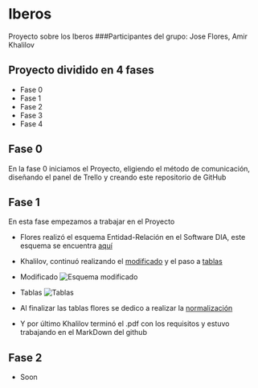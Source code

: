 # Iberos
Proyecto sobre los Iberos
###Participantes del grupo: Jose Flores, Amir Khalilov
## Proyecto dividido en 4 fases
* Fase 0
* Fase 1
* Fase 2
* Fase 3
* Fase 4
## Fase 0 
En la fase 0 iniciamos el Proyecto, eligiendo el método de comunicación, diseñando el panel de Trello y creando este repositorio de GitHub
## Fase 1
En esta fase empezamos a trabajar en el Proyecto
* Flores realizó el esquema Entidad-Relación en el Software DIA, este esquema se encuentra [aquí](https://github.com/jflorespastrana/Iberos/blob/main/esquema.dia)
* Khalilov, continuó realizando el [modificado](https://github.com/jflorespastrana/Iberos/blob/main/modificado.dia) y el paso a [tablas](https://github.com/jflorespastrana/Iberos/blob/main/tablas.dia)
* Modificado
![Esquema modificado](https://i.ibb.co/q98Wp46/tablas.png)
* Tablas
![Tablas](https://i.ibb.co/hV6Ysv2/modificado.png)

* Al finalizar las tablas flores se dedico a realizar la [normalización](https://github.com/jflorespastrana/Iberos/blob/main/normalizaci%C3%B3n.pdf)
* Y por último Khalilov terminó el .pdf con los requisitos y estuvo trabajando en el MarkDown del github
## Fase 2
* Soon
